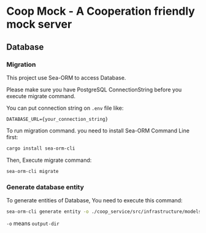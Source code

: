 # Coop Mock - A Cooperation friendly mock server

## Database

### Migration

This project use Sea-ORM to access Database.

Please make sure you have PostgreSQL ConnectionString before you execute migrate command.

You can put connection string on `.env` file like:
```
DATABASE_URL={your_connection_string}
```

To run migration command. you need to install Sea-ORM Command Line first:
```bash
cargo install sea-orm-cli
```

Then, Execute migrate command:
```bash
sea-orm-cli migrate
```

### Generate database entity

To generate entities of Database, You need to execute this command:
```bash
sea-orm-cli generate entity -o ./coop_service/src/infrastructure/models
```

`-o` means `output-dir`
